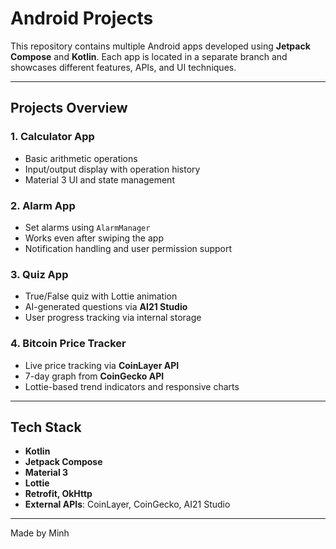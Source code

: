 #  Android Projects

This repository contains multiple Android apps developed using **Jetpack Compose** and **Kotlin**. Each app is located in a separate branch and showcases different features, APIs, and UI techniques.

---

##  Projects Overview

### 1.  Calculator App
- Basic arithmetic operations
- Input/output display with operation history
- Material 3 UI and state management

### 2.   Alarm App
- Set alarms using `AlarmManager`
- Works even after swiping the app
- Notification handling and user permission support

### 3.  Quiz App
- True/False quiz with Lottie animation
- AI-generated questions via **AI21 Studio**
- User progress tracking via internal storage

### 4.  Bitcoin Price Tracker
- Live price tracking via **CoinLayer API**
- 7-day graph from **CoinGecko API**
- Lottie-based trend indicators and responsive charts

---

##  Tech Stack

- **Kotlin**
- **Jetpack Compose**
- **Material 3**
- **Lottie**
- **Retrofit, OkHttp**
- **External APIs**: CoinLayer, CoinGecko, AI21 Studio

---

Made by Minh
